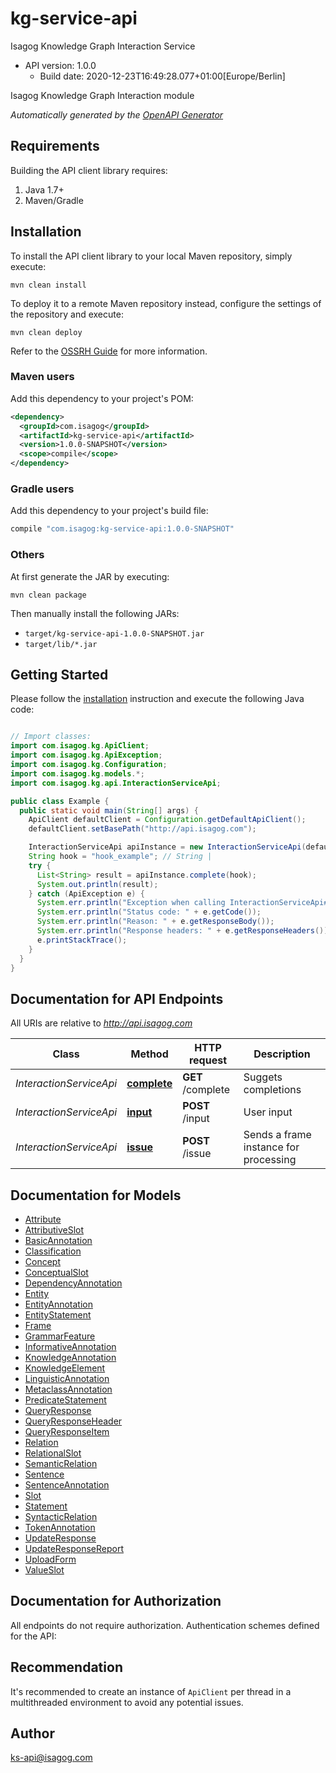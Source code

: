 # kg-service-api

Isagog Knowledge Graph Interaction Service
- API version: 1.0.0
  - Build date: 2020-12-23T16:49:28.077+01:00[Europe/Berlin]

Isagog Knowledge Graph Interaction module


*Automatically generated by the [OpenAPI Generator](https://openapi-generator.tech)*


## Requirements

Building the API client library requires:
1. Java 1.7+
2. Maven/Gradle

## Installation

To install the API client library to your local Maven repository, simply execute:

```shell
mvn clean install
```

To deploy it to a remote Maven repository instead, configure the settings of the repository and execute:

```shell
mvn clean deploy
```

Refer to the [OSSRH Guide](http://central.sonatype.org/pages/ossrh-guide.html) for more information.

### Maven users

Add this dependency to your project's POM:

```xml
<dependency>
  <groupId>com.isagog</groupId>
  <artifactId>kg-service-api</artifactId>
  <version>1.0.0-SNAPSHOT</version>
  <scope>compile</scope>
</dependency>
```

### Gradle users

Add this dependency to your project's build file:

```groovy
compile "com.isagog:kg-service-api:1.0.0-SNAPSHOT"
```

### Others

At first generate the JAR by executing:

```shell
mvn clean package
```

Then manually install the following JARs:

* `target/kg-service-api-1.0.0-SNAPSHOT.jar`
* `target/lib/*.jar`

## Getting Started

Please follow the [installation](#installation) instruction and execute the following Java code:

```java

// Import classes:
import com.isagog.kg.ApiClient;
import com.isagog.kg.ApiException;
import com.isagog.kg.Configuration;
import com.isagog.kg.models.*;
import com.isagog.kg.api.InteractionServiceApi;

public class Example {
  public static void main(String[] args) {
    ApiClient defaultClient = Configuration.getDefaultApiClient();
    defaultClient.setBasePath("http://api.isagog.com");

    InteractionServiceApi apiInstance = new InteractionServiceApi(defaultClient);
    String hook = "hook_example"; // String | 
    try {
      List<String> result = apiInstance.complete(hook);
      System.out.println(result);
    } catch (ApiException e) {
      System.err.println("Exception when calling InteractionServiceApi#complete");
      System.err.println("Status code: " + e.getCode());
      System.err.println("Reason: " + e.getResponseBody());
      System.err.println("Response headers: " + e.getResponseHeaders());
      e.printStackTrace();
    }
  }
}

```

## Documentation for API Endpoints

All URIs are relative to *http://api.isagog.com*

Class | Method | HTTP request | Description
------------ | ------------- | ------------- | -------------
*InteractionServiceApi* | [**complete**](docs/InteractionServiceApi.md#complete) | **GET** /complete | Suggets completions
*InteractionServiceApi* | [**input**](docs/InteractionServiceApi.md#input) | **POST** /input | User input
*InteractionServiceApi* | [**issue**](docs/InteractionServiceApi.md#issue) | **POST** /issue | Sends a frame instance for processing


## Documentation for Models

 - [Attribute](docs/Attribute.md)
 - [AttributiveSlot](docs/AttributiveSlot.md)
 - [BasicAnnotation](docs/BasicAnnotation.md)
 - [Classification](docs/Classification.md)
 - [Concept](docs/Concept.md)
 - [ConceptualSlot](docs/ConceptualSlot.md)
 - [DependencyAnnotation](docs/DependencyAnnotation.md)
 - [Entity](docs/Entity.md)
 - [EntityAnnotation](docs/EntityAnnotation.md)
 - [EntityStatement](docs/EntityStatement.md)
 - [Frame](docs/Frame.md)
 - [GrammarFeature](docs/GrammarFeature.md)
 - [InformativeAnnotation](docs/InformativeAnnotation.md)
 - [KnowledgeAnnotation](docs/KnowledgeAnnotation.md)
 - [KnowledgeElement](docs/KnowledgeElement.md)
 - [LinguisticAnnotation](docs/LinguisticAnnotation.md)
 - [MetaclassAnnotation](docs/MetaclassAnnotation.md)
 - [PredicateStatement](docs/PredicateStatement.md)
 - [QueryResponse](docs/QueryResponse.md)
 - [QueryResponseHeader](docs/QueryResponseHeader.md)
 - [QueryResponseItem](docs/QueryResponseItem.md)
 - [Relation](docs/Relation.md)
 - [RelationalSlot](docs/RelationalSlot.md)
 - [SemanticRelation](docs/SemanticRelation.md)
 - [Sentence](docs/Sentence.md)
 - [SentenceAnnotation](docs/SentenceAnnotation.md)
 - [Slot](docs/Slot.md)
 - [Statement](docs/Statement.md)
 - [SyntacticRelation](docs/SyntacticRelation.md)
 - [TokenAnnotation](docs/TokenAnnotation.md)
 - [UpdateResponse](docs/UpdateResponse.md)
 - [UpdateResponseReport](docs/UpdateResponseReport.md)
 - [UploadForm](docs/UploadForm.md)
 - [ValueSlot](docs/ValueSlot.md)


## Documentation for Authorization

All endpoints do not require authorization.
Authentication schemes defined for the API:

## Recommendation

It's recommended to create an instance of `ApiClient` per thread in a multithreaded environment to avoid any potential issues.

## Author

ks-api@isagog.com

